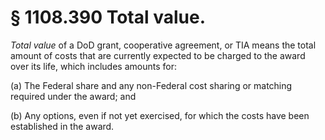 # § 1108.390   Total value.

*Total value* of a DoD grant, cooperative agreement, or TIA means the total amount of costs that are currently expected to be charged to the award over its life, which includes amounts for:


(a) The Federal share and any non-Federal cost sharing or matching required under the award; and


(b) Any options, even if not yet exercised, for which the costs have been established in the award.




